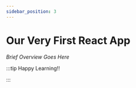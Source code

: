 ```yaml
---
sidebar_position: 3
---
```


# Our Very First React App

_Brief Overview Goes Here_

:::tip Happy Learning!!

<QuestButton text="Go To Quest" link="https://app.stackup.dev/quest_page/our-very-first-react-app" />

:::

